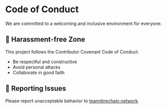# Code of Conduct

We are committed to a welcoming and inclusive environment for everyone.

## 🚫 Harassment-free Zone

This project follows the Contributor Covenant Code of Conduct.

- Be respectful and constructive
- Avoid personal attacks
- Collaborate in good faith

## 📩 Reporting Issues

Please report unacceptable behavior to team@rechain.network.

